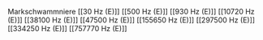 Markschwammniere
[[30 Hz (E)]]
[[500 Hz (E)]]
[[930 Hz (E)]]
[[10720 Hz (E)]]
[[38100 Hz (E)]]
[[47500 Hz (E)]]
[[155650 Hz (E)]]
[[297500 Hz (E)]]
[[334250 Hz (E)]]
[[757770 Hz (E)]]